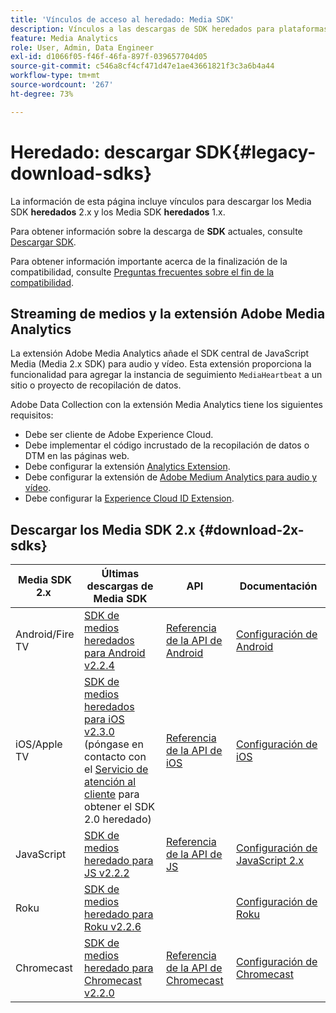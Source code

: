 ```yaml
---
title: 'Vínculos de acceso al heredado: Media SDK'
description: Vínculos a las descargas de SDK heredados para plataformas disponibles, como Android, iOS, JavaScript, Chromecast y Roku.
feature: Media Analytics
role: User, Admin, Data Engineer
exl-id: d1066f05-f46f-46fa-897f-039657704d05
source-git-commit: c546a8cf4cf471d47e1ae43661821f3c3a6b4a44
workflow-type: tm+mt
source-wordcount: '267'
ht-degree: 73%

---
```


# Heredado: descargar SDK{#legacy-download-sdks}

La información de esta página incluye vínculos para descargar los Media SDK **heredados** 2.x y los Media SDK **heredados** 1.x.

Para obtener información sobre la descarga de **SDK** actuales, consulte [Descargar SDK](/help/getting-started/download-sdks.md).

Para obtener información importante acerca de la finalización de la compatibilidad, consulte [Preguntas frecuentes sobre el fin de la compatibilidad](/help/additional-resources/end-of-support-faqs.md).

## Streaming de medios y la extensión Adobe Media Analytics

La extensión Adobe Media Analytics añade el SDK central de JavaScript Media (Media 2.x SDK) para audio y vídeo. Esta extensión proporciona la funcionalidad para agregar la instancia de seguimiento `MediaHeartbeat` a un sitio o proyecto de recopilación de datos.

Adobe Data Collection con la extensión Media Analytics tiene los siguientes requisitos:
* Debe ser cliente de Adobe Experience Cloud.
* Debe implementar el código incrustado de la recopilación de datos o DTM en las páginas web.
* Debe configurar la extensión [Analytics Extension](https://experienceleague.adobe.com/docs/experience-platform/tags/extensions/adobe/analytics/overview.html?lang=es).
* Debe configurar la extensión de [Adobe Medium Analytics para audio y vídeo](https://experienceleague.adobe.com/docs/experience-platform/tags/extensions/client/media-analytics/overview.html?lang=es).
* Debe configurar la [Experience Cloud ID Extension](https://experienceleague.adobe.com/docs/experience-platform/tags/extensions/adobe/id-service/overview.html?lang=es).

## Descargar los Media SDK 2.x {#download-2x-sdks}

| Media SDK 2.x  | Últimas descargas de Media SDK |  API   |  Documentación  |
| --- | --- | --- | --- |
| Android/Fire TV | [SDK de medios heredados para Android v2.2.4](https://github.com/Adobe-Marketing-Cloud/media-sdks/releases/tag/android-v2.2.4) | [Referencia de la API de Android](https://adobe-marketing-cloud.github.io/media-sdks/reference/android/) | [Configuración de Android](/help/legacy/media-sdk/setup/set-up-android.md) |
| iOS/Apple TV | [SDK de medios heredados para iOS v2.3.0](https://github.com/Adobe-Marketing-Cloud/media-sdks/releases/tag/ios-v2.3.0) (póngase en contacto con el [Servicio de atención al cliente](https://helpx.adobe.com/es/marketing-cloud/contact-support.html) para obtener el SDK 2.0 heredado) | [Referencia de la API de iOS](https://adobe-marketing-cloud.github.io/media-sdks/reference/ios/) | [Configuración de iOS](/help/legacy/media-sdk/setup/set-up-ios.md) |
| JavaScript | [SDK de medios heredado para JS v2.2.2](https://github.com/Adobe-Marketing-Cloud/media-sdks/releases/tag/js-v2.2.2) | [Referencia de la API de JS](https://adobe-marketing-cloud.github.io/media-sdks/reference/javascript/) | [Configuración de JavaScript 2.x](/help/legacy/media-sdk/setup/setup-javascript/set-up-js-2.md) |
| Roku | [SDK de medios heredado para Roku v2.2.6](https://github.com/Adobe-Marketing-Cloud/media-sdks/releases/tag/roku-v2.2.6) | | [Configuración de Roku](/help/implementation/media-sdk/setup/set-up-roku.md) |
| Chromecast | [SDK de medios heredado para Chromecast v2.2.0](https://github.com/Adobe-Marketing-Cloud/media-sdks/releases/tag/chromecast-v2.2.0) | [Referencia de la API de Chromecast](https://adobe-marketing-cloud.github.io/media-sdks/reference/chromecast/) | [Configuración de Chromecast ](/help/implementation/media-sdk/setup/set-up-chromecast.md) |

